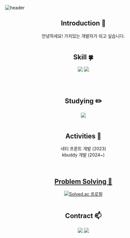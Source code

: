![header](https://capsule-render.vercel.app/api?type=slice&color=auto&height=200&section=header&text=Hello&desc=I'm%20KimJeongWoo&fontSize=60&rotate=14&fontAlignY=25&fontAlign=75&descAlignY=43&descAlign=80&&animation=twinkling)

<div align=center>
<!--소개-->
  
  ## Introduction :raised_hands:
안녕하세요! 가치있는 개발자가 되고 싶습니다.
<br/><br/>
 
 <!--기술스택-->
  ## Skill :four_leaf_clover:

  <img src="https://img.shields.io/badge/flutter-007396?style=for-the-badge&logo=flutter&logoColor=white">
  <img src="https://img.shields.io/badge/C++-3776AB?style=for-the-badge&logo=C++&logoColor=white">

<br/><br/>
  
 <!--공부중 -->
 
  ## Studying :pencil2: 
  <img src="https://img.shields.io/badge/Spring-6DB33F?style=for-the-badge&logo=Spring&logoColor=white"/>
  <br/><br/>

## Activities :running:
네티 프론트 개발 (2023)
<br/>
kbuddy 개발 (2024~)
<br/>
<br/><br/>

 <!--알고리즘 -->
 <a href="https://github.com/ujbae/Algorithm" > 
 
 ## Problem Solving :muscle: 
[![Solved.ac 프로필](http://mazassumnida.wtf/api/v2/generate_badge?boj=ujbae)](https://solved.ac/ujbae)
 <br/><br/>
## Contract :mailbox:
  <a href="mailto:wookim0719@gmail.com"><img src="https://img.shields.io/badge/Gmail-d14836?style=flat&logo=Gmail&logoColor=white&link=mailto:wookim0719@gmail.com"/></a>
  <a href="mailto:ujbae@naver.com"><img src="https://img.shields.io/badge/Naver-03C75A?style=flat&logo=Naver&logoColor=white&link=mailto:ujbae@naver.com"/></a>
